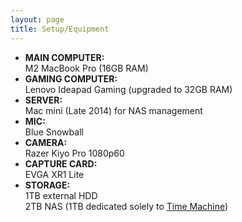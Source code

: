 ```yaml
---
layout: page
title: Setup/Equipment
---
```


- **MAIN COMPUTER:**  
M2 MacBook Pro (16GB RAM)
- **GAMING COMPUTER:**  
Lenovo Ideapad Gaming (upgraded to 32GB RAM)
- **SERVER:**  
Mac mini (Late 2014) for NAS management
- **MIC:**  
Blue Snowball
- **CAMERA:**  
Razer Kiyo Pro 1080p60
- **CAPTURE CARD:**  
EVGA XR1 Lite
- **STORAGE:**  
1TB external HDD  
2TB NAS (1TB dedicated solely to [Time Machine](https://support.apple.com/en-us/HT201250))
